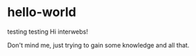 # hello-world
testing testing
Hi interwebs!

Don't mind me, just trying to gain some knowledge and all that. 
